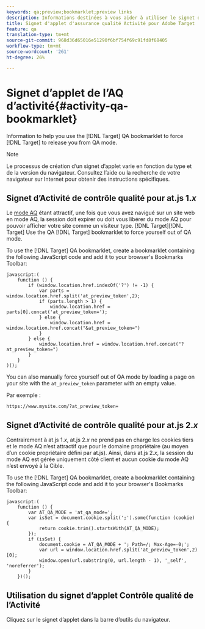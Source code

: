 ```yaml
---
keywords: qa;preview;bookmarklet;preview links
description: Informations destinées à vous aider à utiliser le signet d’applet AQ d’Adobe Target pour forcer la Cible à vous libérer du mode AQ.
title: Signet d'applet d'assurance qualité Activité pour Adobe Target
feature: qa
translation-type: tm+mt
source-git-commit: 968d36d65016e51290f6bf754f69c91fd8f68405
workflow-type: tm+mt
source-wordcount: '261'
ht-degree: 26%

---
```



# Signet d’applet de l’AQ d’activité{#activity-qa-bookmarklet}

Information to help you use the [!DNL Target] QA bookmarklet to force [!DNL Target] to release you from QA mode.

>[!NOTE]
>
>Le processus de création d’un signet d’applet varie en fonction du type et de la version du navigateur. Consultez l’aide ou la recherche de votre navigateur sur Internet pour obtenir des instructions spécifiques.

## Signet d’Activité de contrôle qualité pour at.js 1.*x*

Le [mode AQ](/help/c-activities/c-activity-qa/activity-qa.md) étant attractif, une fois que vous avez navigué sur un site web en mode AQ, la session doit expirer ou doit vous libérer du mode AQ pour pouvoir afficher votre site comme un visiteur type. [!DNL Target][!DNL Target] Use the QA [!DNL Target] bookmarklet to force yourself out of QA mode.

To use the [!DNL Target] QA bookmarklet, create a bookmarklet containing the following JavaScript code and add it to your browser&#39;s Bookmarks Toolbar:

```
javascript:(
    function () {
        if (window.location.href.indexOf('?') != -1) {
            var parts = window.location.href.split('at_preview_token',2);
            if (parts.length > 1) {
                window.location.href = parts[0].concat('at_preview_token=');
            } else {
                window.location.href = window.location.href.concat("&at_preview_token=")
            }
        } else {
            window.location.href = window.location.href.concat("?at_preview_token=")
        }
    }
)();
```

You can also manually force yourself out of QA mode by loading a page on your site with the `at_preview_token` parameter with an empty value.

Par exemple :

`https://www.mysite.com/?at_preview_token=`

## Signet d’Activité de contrôle qualité pour at.js 2.*x*

Contrairement à at.js 1.*x*, at.js 2.*x* ne prend pas en charge les cookies tiers et le mode AQ n’est attractif que pour le domaine propriétaire (au moyen d’un cookie propriétaire défini par at.js). Ainsi, dans at.js 2.*x*, la session du mode AQ est gérée uniquement côté client et aucun cookie du mode AQ n’est envoyé à la Cible.

To use the [!DNL Target] QA bookmarklet, create a bookmarklet containing the following JavaScript code and add it to your browser&#39;s Bookmarks Toolbar:

```
javascript:(
    function () {
        var AT_QA_MODE = 'at_qa_mode=';
        var isSet = document.cookie.split(';').some(function (cookie) {
            return cookie.trim().startsWith(AT_QA_MODE);
        });
        if (isSet) {
            document.cookie = AT_QA_MODE + '; Path=/; Max-Age=-0;';
            var url = window.location.href.split('at_preview_token',2)[0];
            window.open(url.substring(0, url.length - 1), '_self', 'noreferrer');
        }
    })();
```

## Utilisation du signet d’applet Contrôle qualité de l’Activité

Cliquez sur le signet d’applet dans la barre d’outils du navigateur.

